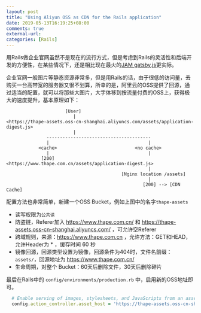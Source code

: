 ```yaml
---
layout: post
title: "Using Aliyun OSS as CDN for the Rails application"
date: 2019-05-13T16:19:25+08:00
comments: true
external-url:
categories: [Rails]
---
```


用Rails做企业官网虽然不是现在的流行方式，但是考虑到Rails的灵活性和后端开发的方便性，在某些情况下，还是相比现在最火的[JAM gatsby.js](https://www.gatsbyjs.org/blog/2018-02-16-bright-future-for-the-web/)更实际。

企业官网一般图片等静态资源非常多，但是用Rails的话，由于很低的访问量，去购买一台高带宽的服务器又很不划算，所幸的是，阿里云的OSS提供了回源，通过适当的配置，就可以将那些大图片，大字体移到按流量付费的OSS上，获得极大的速度提升，基本原理如下：


```text
                      [User]
                         |
<https://thape-assets.oss-cn-shanghai.aliyuncs.com/assets/application-digest.js>
                         |
               ---------------------------------------
               |                                     |
            <cache>                             <no cache>
               |                                     |
             [200]                <https://www.thape.com.cn/assets/application-digest.js>
                                                     |
                                           [Nginx location /assets]
                                                     |
                                                   [200] --> [CDN Cache]
```

配置方法也非常简单，新建一个OSS Bucket，例如上图中的名字`thape-assets`

* 读写权限为`公共读`
* 防盗链，Referer加入 https://www.thape.com.cn/ 和 https://thape-assets.oss-cn-shanghai.aliyuncs.com/ ，可允许空Referer
* 跨域规则，来源：https://www.thape.com.cn ，允许方法：GET和HEAD，允许Header为 * ，缓存时间 60 秒
* 镜像回源，回源类型设置为镜像，回源条件为404时，文件名前缀：`assets/`，回源地址为 https://www.thape.com.cn/
* 生命周期，对整个 Bucket：60天后删除文件，30天后删除碎片


最后在Rails中的 `config/environments/production.rb` 中，启用新的OSS地址即可。

```ruby
  # Enable serving of images, stylesheets, and JavaScripts from an asset server.
  config.action_controller.asset_host = 'https://thape-assets.oss-cn-shanghai.aliyuncs.com'
```
